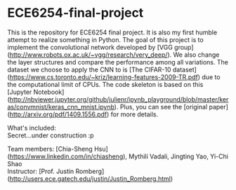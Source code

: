 # ECE6254-final-project

This is the repository for ECE6254 final project. It is also my first humble attempt to realize something in Python. The goal of this project is to implement the convolutional network developed by [VGG group] (http://www.robots.ox.ac.uk/~vgg/research/very_deep/). We also change the layer structures and compare the performance among all variations. The dataset we choose to apply the CNN to is [The CIFAR-10 dataset] (https://www.cs.toronto.edu/~kriz/learning-features-2009-TR.pdf) due to the computational limit of CPUs. The code skeleton is based on this [Jupyter Notebook] (http://nbviewer.jupyter.org/github/julienr/ipynb_playground/blob/master/keras/convmnist/keras_cnn_mnist.ipynb). Plus, you can see the [original paper] (http://arxiv.org/pdf/1409.1556.pdf) for more details.

What's included:  
Secret...under construction :p

Team members: [Chia-Sheng Hsu] (https://www.linkedin.com/in/chiasheng), Mythili Vadali, Jingting Yao, Yi-Chi Shao   
Instructor: [Prof. Justin Romberg] (http://users.ece.gatech.edu/justin/Justin_Romberg.html)
